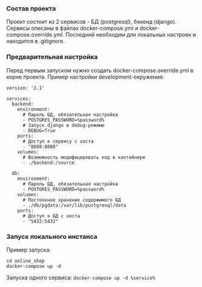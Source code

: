 ### Состав проекта
Проект состоит из 2 сервисов -
БД (postgresql), бекенд (django).
Сервисы описаны в файлах docker-compose.yml и docker-compose.override.yml.
Последний необходим для локальных настроек и находится в .gitignore.

### Предварительная настройка
Перед первым запуском нужно создать docker-compose.override.yml в корне проекта.
Пример настройки development-окружения:
```docker/compose
version: '2.1'

services:
  backend:
    environment:
      # Пароль БД, обязательная настройка
      - POSTGRES_PASSWORD=%password%
      # Запуск django в debug-режиме
      - DEBUG=True
    ports:
      # Доступ к сервису с хоста
      - "8080:8080"
    volumes:
      # Возможность модифицировать код в контейнере
      - ./backend:/source

  db:
    environment:
      # Пароль БД, обязательная настройка
      - POSTGRES_PASSWORD=%password%
    volumes:
      # Постоянное хранение содержимого БД
      - ./db/pgdata:/var/lib/postgresql/data
    ports:
      # Доступ к БД с хоста
      - "5432:5432"
```

### Запуск локального инстанса
Пример запуска:
```
cd online_shop
docker-compose up -d
```
Запуска одного сервиса:
`docker-compose up -d %service%`
